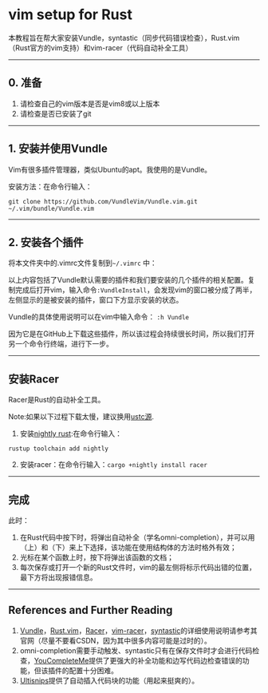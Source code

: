 # vim setup for Rust
本教程旨在帮大家安装Vundle，syntastic（同步代码错误检查），Rust.vim（Rust官方的vim支持）和vim-racer（代码自动补全工具）
  
----
## 0. 准备
1. 请检查自己的vim版本是否是vim8或以上版本
2. 请检查是否已安装了git

----
## 1. 安装并使用Vundle
Vim有很多插件管理器，类似Ubuntu的apt。我使用的是Vundle。

安装方法：在命令行输入：
```
git clone https://github.com/VundleVim/Vundle.vim.git ~/.vim/bundle/Vundle.vim
```
----
## 2. 安装各个插件
将本文件夹中的.vimrc文件复制到``` ~/.vimrc ``` 中：

以上内容包括了Vundle默认需要的插件和我们要安装的几个插件的相关配置。复制完成后打开vim，输入命令```:VundleInstall```，会发现vim的窗口被分成了两半，左侧显示的是被安装的插件，窗口下方显示安装的状态。

Vundle的具体使用说明可以在vim中输入命令： ``` :h Vundle ```
  
因为它是在GitHub上下载这些插件，所以该过程会持续很长时间，所以我们打开另一个命令行终端，进行下一步。

----
## 安装Racer
Racer是Rust的自动补全工具。

Note:如果以下过程下载太慢，建议换用[ustc源](https://lug.ustc.edu.cn/wiki/mirrors/help/rust-crates).

1. 安装[nightly rust](https://doc.rust-lang.org/book/appendix-07-nightly-rust.html#appendix-g---how-rust-is-made-and-nightly-rust):在命令行输入：
```
rustup toolchain add nightly
```

2. 安装racer：在命令行输入：```cargo +nightly install racer```

----
## 完成
此时：

1. 在Rust代码中按下<Ctrl-x><Ctrl-o>时，将弹出自动补全（学名omni-completion），并可以用<Ctrl-N>（上）和<Ctrl-P>（下）来上下选择，该功能在使用结构体的方法时格外有效；
2. 光标在某个函数上时，按下<Ctrl-d>将弹出该函数的文档；
3. 每次保存或打开一个新的Rust文件时，vim的最左侧将标示代码出错的位置，最下方将出现报错信息。

----
## References and Further Reading
1. [Vundle](https://github.com/VundleVim/Vundle.vim#quick-start)，[Rust.vim](https://github.com/rust-lang/rust.vim)，[Racer](https://github.com/racer-rust/racer)，[vim-racer](https://github.com/racer-rust/vim-racer)，[syntastic](https://github.com/vim-syntastic/syntastic)的详细使用说明请参考其官网（尽量不要看CSDN，因为其中很多内容可能是过时的）。
2. omni-completion需要手动触发、syntastic只有在保存文件时才会进行代码检查，[YouCompleteMe](https://github.com/Valloric/YouCompleteMe#rust-semantic-completion)提供了更强大的补全功能和边写代码边检查错误的功能，但该插件的配置十分困难。
3. [Ultisnips](https://github.com/SirVer/ultisnips)提供了自动插入代码块的功能（用起来挺爽的）。


